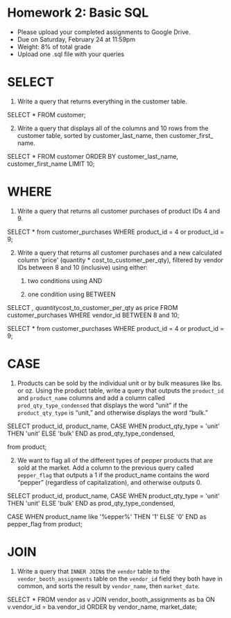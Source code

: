 # Homework 2: Basic SQL 

- Please upload your completed assignments to Google Drive.
-  	Due on Saturday, February 24 at 11:59pm
-  	Weight: 8% of total grade
-  	Upload one .sql file with your queries

# SELECT
1. Write a query that returns everything in the customer table.

SELECT * FROM customer;

2. Write a query that displays all of the columns and 10 rows from the customer table, sorted by customer_last_name, then customer_first_ name.

SELECT * FROM customer ORDER BY customer_last_name, customer_first_name LIMIT 10;

# WHERE
1. Write a query that returns all customer purchases of product IDs 4 and 9.

SELECT * from customer_purchases WHERE product_id = 4 or product_id = 9;

2. Write a query that returns all customer purchases and a new calculated column 'price' (quantity * cost_to_customer_per_qty), filtered by vendor IDs between 8 and 10 (inclusive) using either:
	1.  two conditions using AND

	2.  one condition using BETWEEN

SELECT *, quantity*cost_to_customer_per_qty as price FROM customer_purchases WHERE vendor_id BETWEEN 8 and 10;

SELECT * from customer_purchases WHERE product_id = 4 or product_id = 9;

# CASE
1. Products can be sold by the individual unit or by bulk measures like lbs. or oz. Using the product table, write a query that outputs the `product_id` and `product_name` columns and add a column called `prod_qty_type_condensed` that displays the word “unit” if the `product_qty_type` is “unit,” and otherwise displays the word “bulk.”

SELECT product_id, product_name,
CASE
WHEN product_qty_type = 'unit' THEN  'unit'
ELSE 'bulk'
END as prod_qty_type_condensed,

from  product;

2. We want to flag all of the different types of pepper products that are sold at the market. Add a column to the previous query called `pepper_flag` that outputs a 1 if the product_name contains the word “pepper” (regardless of capitalization), and otherwise outputs 0.

SELECT product_id, product_name,
CASE
WHEN product_qty_type = 'unit' THEN  'unit'
ELSE 'bulk'
END as prod_qty_type_condensed,

CASE
WHEN product_name like '%epper%' THEN  '1'
ELSE '0'
END as pepper_flag
from  product;

# JOIN
1. Write a query that `INNER JOIN`s the `vendor` table to the `vendor_booth_assignments` table on the `vendor_id` field they both have in common, and sorts the result by `vendor_name`, then `market_date`.

SELECT * FROM vendor as v
JOIN vendor_booth_assignments as ba
ON v.vendor_id = ba.vendor_id
ORDER by vendor_name, market_date;